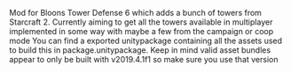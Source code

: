 Mod for Bloons Tower Defense 6 which adds a bunch of towers from Starcraft 2. 
Currently aiming to get all the towers available in multiplayer implemented in some way with maybe a few from the campaign or coop mode
You can find a exported unitypackage containing all the assets used to build this in package.unitypackage. Keep in mind valid asset bundles 
appear to only be built with v2019.4.1f1 so make sure you use that version
